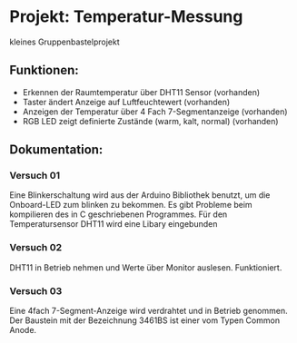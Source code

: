 # Projekt: Temperatur-Messung
kleines Gruppenbastelprojekt

## Funktionen: 
* Erkennen der Raumtemperatur über DHT11 Sensor (vorhanden)
* Taster ändert Anzeige auf Luftfeuchtewert (vorhanden)
* Anzeigen der Temperatur über 4 Fach 7-Segmentanzeige (vorhanden)
* RGB LED zeigt definierte Zustände (warm, kalt, normal) (vorhanden)
## Dokumentation:
### Versuch 01
Eine Blinkerschaltung wird aus der Arduino Bibliothek benutzt, um die Onboard-LED zum blinken zu bekommen. Es gibt Probleme beim kompilieren des in C geschriebenen Programmes. Für den Temperatursensor DHT11 wird eine Libary eingebunden
### Versuch 02 
DHT11 in Betrieb nehmen und Werte über Monitor auslesen. Funktioniert.
### Versuch 03 
Eine 4fach 7-Segment-Anzeige wird verdrahtet und in Betrieb genommen. Der Baustein mit der Bezeichnung 3461BS ist einer vom Typen Common Anode.
 

